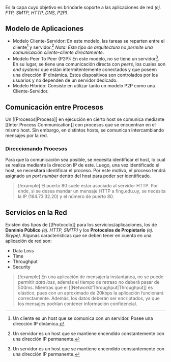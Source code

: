 Es la capa cuyo objetivo es brindarle soporte a las aplicaciones de red *(ej. FTP, SMTP, HTTP, DNS, P2P)*.

## Modelo de Aplicaciones
- Modelo Cliente-Servidor: En este modelo, las tareas se reparten entre el cliente[^1] y servidor.[^2] *Nota: Este tipo de arquitectura no permite una comunicación cliente-cliente directamente*.
- Modelo Peer To Peer (P2P): En este modelo, no se tiene un servidor[^2]. En su lugar, se tiene una comunicación directa con *peers*, los cuales son *end systems* que están intermitentemente conectados y que poseen una dirección IP dinámica. Estos dispositivos son controlados por los usuarios y no dependen de un servidor dedicado.
- Modelo Híbrido: Consiste en utilizar tanto un modelo P2P como una Cliente-Servidor.

## Comunicación entre Procesos
Un [[Procesos|Proceso]] en ejecución en cierto host se comunica mediante [[Inter Process Communication]] con procesos que se encuentran en el mismo host. Sin embargo, en distintos hosts, se comunican intercambiando mensajes por la red.

### Direccionando Procesos
Para que la comunicación sea posible, se necesita identificar el host, lo cual se realiza mediante la dirección IP de este. Luego, una vez identificado el host, se necesitará identificar el proceso. Por este motivo, el proceso tendrá asignado un *port number* dentro del host para poder ser identificado.

>[!example] 
>El puerto 80 suele estar asociado al servidor HTTP. Por ende, si se desea mandar un mensaje HTTP a fing.edu.uy, se necesita la IP (164.73.32.20) y el número de puerto 80.

## Servicios en la Red
Existen dos tipos de [[Protocolo]] para los servicios/aplicaciones, los de **Dominio Público** *(ej. HTTP, SMTP)* y los **Protocolos de Propietario** *(ej. Skype)*. Algunas características que se deben tener en cuenta en una aplicación de red son:
- Data Loss
- Time
- Throughput
- Security

>[!example] 
>En una aplicación de mensajería instantánea, no se puede permitir *data loss*, además el tiempo de retraso no deberá pasar de 500ms. Mientras que el [[Network#Throughput|Throughput]] es elástico, pues con un aproximado de 20kbps la aplicación funcionará correctamente. Además, los datos deberán ser encriptados, ya que los mensajes podrían contener información confidencial.

[^1]: Un cliente es un host que se comunica con un servidor. Posee una dirección IP dinámica.
[^2]: Un servidor es un host que se mantiene encendido constantemente con una dirección IP permanente.
